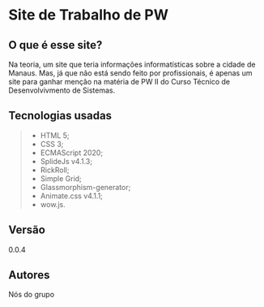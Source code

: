 # Site de Trabalho de PW

## O que é esse site?
Na teoria, um site que teria informações informatísticas sobre a cidade de Manaus. Mas, já que não está sendo feito por profissionais, é apenas um site para ganhar menção na matéria de PW II do Curso Técnico de Desenvolvivmento de Sistemas.


## Tecnologias usadas
>- HTML 5;
>- CSS 3;
>- ECMAScript 2020;
>- SplideJs v4.1.3;
>- RickRoll;
>- Simple Grid;
>- Glassmorphism-generator;
>- Animate.css v4.1.1;
>- wow.js.

## Versão
0.0.4

## Autores
Nós do grupo


 
